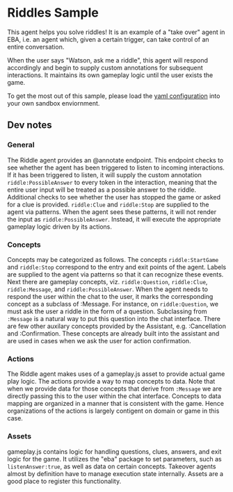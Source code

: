 # Riddles Sample

This agent helps you solve riddles! It is an example of a "take over" agent in EBA, i.e. an agent which, given a certain trigger, can take control of an entire conversation.

When the user says "Watson, ask me a riddle", this agent will respond accordingly and begin to supply custom annotations for subsequent interactions. It maintains its own gameplay logic until the user exists the game.

To get the most out of this sample, please load the [yaml configuration](./riddles.yaml) into your own sandbox enviornment.

## Dev notes

### General

The Riddle agent provides an @annotate endpoint. This endpoint checks to see whether the agent has been triggered to listen to incoming interactions. If it has been triggered to listen, it will supply the custom annotation `riddle:PossibleAnswer` to every token in the interaction, meaning that the entire user input will be treated as a possible answer to the riddle. Additional checks to see whether the user has stopped the game or asked for a clue is provided. `riddle:Clue` and `riddle:Stop` are supplied to the agent via patterns. When the agent sees these patterns, it will not render the input as `riddle:PossibleAnswer`. Instead, it will execute the appropriate gameplay logic driven by its actions.

### Concepts

Concepts may be categorized as follows. The concepts `riddle:StartGame` and `riddle:Stop` correspond to the entry and exit points of the agent. Labels are supplied to the agent via patterns so that it can recognize these events. Next there are gameplay concepts, viz. `riddle:Question`, `riddle:Clue`, `riddle:Message`, and `riddle:PossibleAnswer`. When the agent needs to respond the user within the chat to the user, it marks the corresponding concept as a subclass of :Message. For instance, on `riddle:Question`, we must ask the user a riddle in the form of a question. Subclassing from `:Message` is a natural way to put this question into the chat interface. There are few other auxilary concepts provided by the Assistant, e.g. :Cancellation and :Confirmation. These concepts are already built into the assistant and are used in cases when we ask the user for action confirmation.

### Actions

The Riddle agent makes uses of a gameplay.js asset to provide actual game play logic. The actions provide a way to map concepts to data. Note that when we provide data for those concepts that derive from `:Message` we are directly passing this to the user within the chat interface. Concepts to data mapping are organized in a manner that is consistent with the game. Hence organizations of the actions is largely contigent on domain or game in this case.

### Assets

gameplay.js contains logic for handling questions, clues, answers, and exit logic for the game. It utilizes the "eba" package to set parameters, such as `listenAnswer:true`, as well as data on certain concepts. Takeover agents almost by definition have to manage execution state internally. Assets are a good place to register this functionality.
